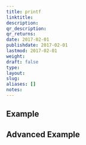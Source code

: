 ```yaml
---
title: printf
linktitle:
description:
qr_description:
qr_returns:
date: 2017-02-01
publishdate: 2017-02-01
lastmod: 2017-02-01
weight:
draft: false
type:
layout:
slug:
aliases: []
notes:
---
```


## Example

## Advanced Example

